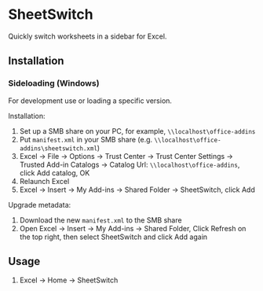# SheetSwitch

Quickly switch worksheets in a sidebar for Excel.

## Installation

### Sideloading (Windows)

For development use or loading a specific version.

Installation:

1. Set up a SMB share on your PC, for example, `\\localhost\office-addins`
2. Put `manifest.xml` in your SMB share (e.g. `\\localhost\office-addins\sheetswitch.xml`)
3. Excel -> File -> Options -> Trust Center -> Trust Center Settings -> Trusted Add-in Catalogs -> Catalog Url: `\\localhost\office-addins`, click Add catalog, OK
4. Relaunch Excel
5. Excel -> Insert -> My Add-ins -> Shared Folder -> SheetSwitch, click Add

Upgrade metadata:

1. Download the new `manifest.xml` to the SMB share
2. Open Excel -> Insert -> My Add-ins -> Shared Folder, Click Refresh on the top right, then select SheetSwitch and click Add again

## Usage

1. Excel -> Home -> SheetSwitch
